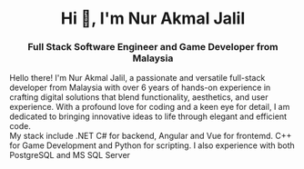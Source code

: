 <h1 align="center">Hi 👋, I'm Nur Akmal Jalil</h1>
<h3 align="center">Full Stack Software Engineer and Game Developer from Malaysia</h3>

<div>Hello there! I'm Nur Akmal Jalil, a passionate and versatile full-stack developer from Malaysia with over 6 years of hands-on experience in crafting digital solutions that blend functionality, aesthetics, and user experience. With a profound love for coding and a keen eye for detail, I am dedicated to bringing innovative ideas to life through elegant and efficient code.</div>

<div>My stack include .NET C# for backend, Angular and Vue for frontemd. C++ for Game Development and Python for scripting. I also experience with both PostgreSQL and MS SQL Server</div>
